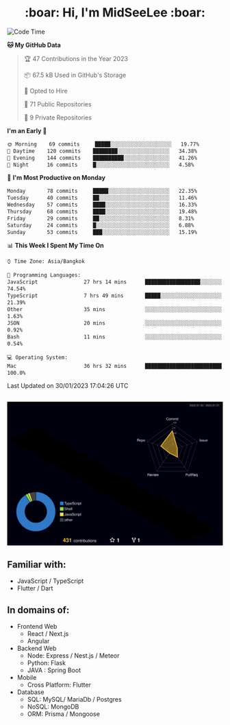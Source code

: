 <h1 align="center"> :boar: Hi, I'm MidSeeLee :boar:</h1>
 
<!--START_SECTION:waka-->
![Code Time](http://img.shields.io/badge/Code%20Time-197%20hrs%2019%20mins-blue)

**🐱 My GitHub Data** 

> 🏆 47 Contributions in the Year 2023
 > 
> 📦 67.5 kB Used in GitHub's Storage 
 > 
> 💼 Opted to Hire
 > 
> 📜 71 Public Repositories 
 > 
> 🔑 9 Private Repositories  
 > 
**I'm an Early 🐤** 

```text
🌞 Morning    69 commits     █████░░░░░░░░░░░░░░░░░░░░   19.77% 
🌆 Daytime    120 commits    ████████░░░░░░░░░░░░░░░░░   34.38% 
🌃 Evening    144 commits    ██████████░░░░░░░░░░░░░░░   41.26% 
🌙 Night      16 commits     █░░░░░░░░░░░░░░░░░░░░░░░░   4.58%

```
📅 **I'm Most Productive on Monday** 

```text
Monday       78 commits     █████░░░░░░░░░░░░░░░░░░░░   22.35% 
Tuesday      40 commits     ██░░░░░░░░░░░░░░░░░░░░░░░   11.46% 
Wednesday    57 commits     ████░░░░░░░░░░░░░░░░░░░░░   16.33% 
Thursday     68 commits     ████░░░░░░░░░░░░░░░░░░░░░   19.48% 
Friday       29 commits     ██░░░░░░░░░░░░░░░░░░░░░░░   8.31% 
Saturday     24 commits     █░░░░░░░░░░░░░░░░░░░░░░░░   6.88% 
Sunday       53 commits     ███░░░░░░░░░░░░░░░░░░░░░░   15.19%

```


📊 **This Week I Spent My Time On** 

```text
⌚︎ Time Zone: Asia/Bangkok

💬 Programming Languages: 
JavaScript               27 hrs 14 mins      ██████████████████░░░░░░░   74.54% 
TypeScript               7 hrs 49 mins       █████░░░░░░░░░░░░░░░░░░░░   21.39% 
Other                    35 mins             ░░░░░░░░░░░░░░░░░░░░░░░░░   1.63% 
JSON                     20 mins             ░░░░░░░░░░░░░░░░░░░░░░░░░   0.92% 
Bash                     11 mins             ░░░░░░░░░░░░░░░░░░░░░░░░░   0.54%

💻 Operating System: 
Mac                      36 hrs 32 mins      █████████████████████████   100.0%

```


 Last Updated on 30/01/2023 17:04:26 UTC
<!--END_SECTION:waka-->

##

![](./profile-3d-contrib/profile-night-rainbow.svg)

## Familiar with:
- JavaScript / TypeScript
- Flutter / Dart

## In domains of:
- Frontend Web
  - React / Next.js
  - Angular
- Backend Web
  - Node: Express / Nest.js / Meteor
  - Python: Flask
  - JAVA : Spring Boot
- Mobile
  - Cross Platform: Flutter
- Database
  - SQL: MySQL/ MariaDb / Postgres
  - NoSQL: MongoDB
  - ORM: Prisma / Mongoose
